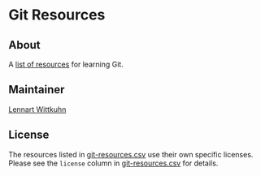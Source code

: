 # Git Resources

## About

A [list of resources](git-resources.csv) for learning Git.

## Maintainer

[Lennart Wittkuhn](mailto:lennart.wittkuhn@uni-hamburg.de)

## License

The resources listed in [git-resources.csv](git-resources.csv) use their own specific licenses.
Please see the `license` column in [git-resources.csv](git-resources.csv) for details. 


